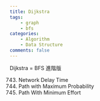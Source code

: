 ```yaml
---
title: Dijkstra
tags:  
    - graph
    - bfs
categories: 
    - Algorithm
    - Data Structure
comments: false
---
```


Dijkstra = BFS 進階版

743. Network Delay Time
1514. Path with Maximum Probability
1631. Path With Minimum Effort
